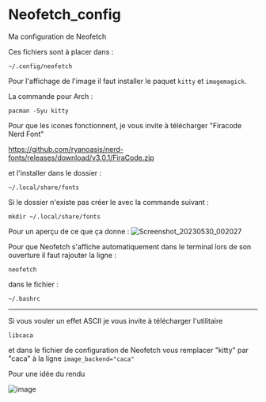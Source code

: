 # Neofetch_config
Ma configuration de Neofetch

Ces fichiers sont à placer dans :

`~/.config/neofetch`

Pour l'affichage de l'image il faut installer le paquet `kitty` et `imagemagick`.

La commande pour Arch :

`pacman -Syu kitty`

Pour que les icones fonctionnent, je vous invite à télécharger "Firacode Nerd Font"

https://github.com/ryanoasis/nerd-fonts/releases/download/v3.0.1/FiraCode.zip

et l'installer dans le dossier :

`~/.local/share/fonts`

Si le dossier n'existe pas créer le avec la commande suivant :

`mkdir ~/.local/share/fonts`

Pour un aperçu de ce que ça donne :
![Screenshot_20230530_002027](https://github.com/THMprod/Neofetch_config/assets/82099500/b681280c-212e-4e56-b478-585a5af73393)

Pour que Neofetch s'affiche automatiquement dans le terminal lors de son ouverture il faut rajouter la ligne :

`neofetch`

dans le fichier :

`~/.bashrc`

_______________________________________________________________________________________________________________________________________________________________________________________________________________

Si vous vouler un effet ASCII je vous invite à télécharger l'utilitaire 

`libcaca` 

et dans le fichier de configuration de Neofetch vous remplacer "kitty" par "caca" à la ligne `image_backend="caca"` 

Pour une idée du rendu

![image](https://github.com/THMprod/Neofetch_config/assets/82099500/864f8d25-1198-411f-b968-526a33e7e16e)

